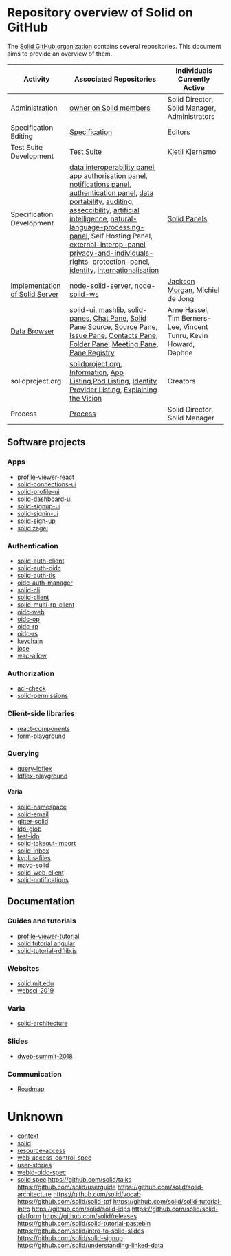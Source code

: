 # Repository overview of Solid on GitHub

The [Solid GitHub organization](https://github.com/solid/) contains several repositories.
This document aims to provide an overview of them.

| Activity | Associated Repositories | Individuals Currently Active | 
| ------------- | ------------- | ------------- |
| Administration | [owner on Solid members](https://github.com/orgs/solid/people) | Solid Director, Solid Manager, Administrators |
| Specification Editing | [Specification](https://github.com/solid/specification) | Editors |
| Test Suite Development | [Test Suite](https://github.com/solid/test-suite) | Kjetil Kjernsmo |
| Specification Development | [data interoperability panel](https://github.com/solid/data-interoperability-panel), [app authorisation panel](https://github.com/solid/app-authorization-panel), [notifications panel](https://github.com/solid/notifications-panel), [authentication panel](https://github.com/solid/authentication-panel), [data portability](https://github.com/solid/data-portability), [auditing](https://github.com/solid/auditing), [asseccibility](https://github.com/solid/Accessibility), [artificial intelligence](https://github.com/solid/Artificial-Intelligence), [natural-language-processing-panel](https://github.com/solid/natural-language-processing-panel), Self Hosting Panel, [external-interop-panel](https://github.com/solid/external-interop-panel), [privacy-and-individuals-rights-protection-panel](https://github.com/solid/privacy-and-individuals-rights-protection-panel), [identity](https://github.com/solid/identity-panel), [internationalisation](https://github.com/solid/internationalisation)| [Solid Panels](https://github.com/solid/process/blob/master/panels.md) |
| [Implementation of Solid Server](https://github.com/orgs/solid/projects/2) | [node-solid-server](https://github.com/solid/node-solid-server), [node-solid-ws](https://github.com/solid/node-solid-ws) | [Jackson Morgan](https://github.com/jaxoncreed), Michiel de Jong |
| [Data Browser](https://github.com/orgs/solid/projects/4) | [solid-ui](https://github.com/solid/solid-ui), [mashlib](https://github.com/solid/mashlib), [solid-panes](https://github.com/solid/solid-panes), [Chat Pane](https://github.com/solid/chat-pane), [Solid Pane Source](https://github.com/solid/solid-pane-source), [Source Pane](https://github.com/solid/source-pane), [Issue Pane](https://github.com/solid/issue-pane), [Contacts Pane](https://github.com/solid/contacts-pane), [Folder Pane](https://github.com/solid/folder-pane), [Meeting Pane](https://github.com/solid/meeting-pane), [Pane Registry](https://github.com/solid/pane-registry) | Arne Hassel, Tim Berners-Lee, Vincent Tunru, Kevin Howard, Daphne |
| solidproject.org | [solidproject.org](https://github.com/solid/solidproject.org), [Information](https://github.com/solid/information), [App Listing](https://github.com/solid/solid-apps),[Pod Listing](https://github.com/solid/pods), [Identity Provider Listing](https://github.com/solid/solid-idp-list), [Explaining the Vision](https://github.com/solid/Explaining-the-Vision-Panel) | Creators |
| Process | [Process](https://github.com/solid/process) | Solid Director, Solid Manager |

## Software projects
### Apps
- [profile-viewer-react](https://github.com/solid/profile-viewer-react)
- [solid-connections-ui](https://github.com/solid/solid-connections-ui)
- [solid-profile-ui](https://github.com/solid/solid-profile-ui) 
- [solid-dashboard-ui](https://github.com/solid/solid-dashboard-ui) 
- [solid-signup-ui](https://github.com/solid/solid-signup-ui)
- [solid-signin-ui](https://github.com/solid/solid-signin-ui)
- [solid-sign-up](https://github.com/solid/solid-sign-up)
- [solid zagel](https://github.com/solid/solid-zagel)

### Authentication
- [solid-auth-client](https://github.com/solid/solid-auth-client)
- [solid-auth-oidc](https://github.com/solid/solid-auth-oidc)
- [solid-auth-tls](https://github.com/solid/solid-auth-tls) 
- [oidc-auth-manager](https://github.com/solid/oidc-auth-manager)
- [solid-cli](https://github.com/solid/solid-cli)
- [solid-client](https://github.com/solid/solid-client) 
- [solid-multi-rp-client](https://github.com/solid/solid-multi-rp-client)
- [oidc-web](https://github.com/solid/oidc-web)
- [oidc-op](https://github.com/solid/oidc-op)
- [oidc-rp](https://github.com/solid/oidc-rp)
- [oidc-rs](https://github.com/solid/oidc-rs)
- [keychain](https://github.com/solid/keychain)
- [jose](https://github.com/solid/jose)
- [wac-allow](https://github.com/solid/wac-allow)

### Authorization
- [acl-check](https://github.com/solid/acl-check)
- [solid-permissions](https://github.com/solid/solid-permissions)

### Client-side libraries
- [react-components](https://github.com/solid/react-components)
- [form-playground](https://github.com/solid/form-playground) 

### Querying
- [query-ldflex](https://github.com/solid/query-ldflex)
- [ldflex-playground](https://github.com/solid/ldflex-playground) 

#### Varia
- [solid-namespace](https://github.com/solid/solid-namespace) 
- [solid-email](https://github.com/solid/solid-email)
- [gitter-solid](https://github.com/solid/gitter-solid)
- [ldp-glob](https://github.com/solid/ldp-glob)
- [test-idp](https://github.com/solid/test-idp)
- [solid-takeout-import](https://github.com/solid/solid-takeout-import) 
- [solid-inbox](https://github.com/solid/solid-inbox)
- [kvplus-files](https://github.com/solid/kvplus-files)
- [mavo-solid](https://github.com/solid/mavo-solid)
- [solid-web-client](https://github.com/solid/solid-web-client)
- [solid-notifications](https://github.com/solid/solid-notifications)

## Documentation

### Guides and tutorials
- [profile-viewer-tutorial](https://github.com/solid/profile-viewer-tutorial)
- [solid tutorial angular](https://github.com/solid/solid-tutorial-angular)
- [solid-tutorial-rdflib.js](https://github.com/solid/solid-tutorial-rdflib.js)

### Websites
- [solid.mit.edu](https://github.com/solid/solid.mit.edu)
- [websci-2019](https://github.com/solid/websci-2019)

### Varia
- [solid-architecture](https://github.com/solid/solid-architecture)

### Slides
- [dweb-summit-2018](https://github.com/solid/dweb-summit-2018)

### Communication
- [Roadmap](https://github.com/solid/Roadmap)

# Unknown
- [context](https://github.com/solid/context)
- [solid](https://github.com/solid/solid)
- [resource-access](https://github.com/solid/resource-access)
- [web-access-control-spec](https://github.com/solid/web-access-control-spec)
- [user-stories](https://github.com/solid/user-stories)
- [webid-oidc-spec](https://github.com/solid/webid-oidc-spec)
- [solid spec](https://github.com/solid/solid-spec)
https://github.com/solid/talks
https://github.com/solid/userguide
https://github.com/solid/solid-architecture
https://github.com/solid/vocab
https://github.com/solid/solid-tpf
https://github.com/solid/solid-tutorial-intro
https://github.com/solid/solid-idps
https://github.com/solid/solid-platform
https://github.com/solid/releases
https://github.com/solid/solid-tutorial-pastebin
https://github.com/solid/intro-to-solid-slides
https://github.com/solid/solid-signup
https://github.com/solid/understanding-linked-data
